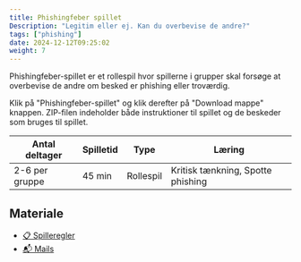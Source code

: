```yaml
---
title: Phishingfeber spillet
Description: "Legitim eller ej. Kan du overbevise de andre?"
tags: ["phishing"]
date: 2024-12-12T09:25:02
weight: 7
---
```


Phishingfeber-spillet er et rollespil hvor spillerne i grupper skal forsøge at overbevise de andre om besked er phishing eller troværdig.

Klik på "Phishingfeber-spillet" og klik derefter på "Download mappe" knappen. ZIP-filen indeholder både instruktioner til spillet og de beskeder som bruges til spillet.

| Antal deltager | Spilletid | Type      | Læring                            |
| -------------- | --------- | --------- | --------------------------------- |
| 2-6 per gruppe | 45 min    | Rollespil | Kritisk tænkning, Spotte phishing |

## Materiale

- [📋 Spilleregler](/files/phishingfeber/Phishingfeber%20Spilleregler.pdf)
- [📬 Mails](/files/phishingfeber/Mails.zip)
